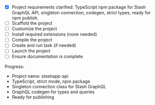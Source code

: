 - [x] Project requirements clarified: TypeScript npm package for Stash GraphQL API, singleton connection, codegen, strict types, ready for npm publish.
- [ ] Scaffold the project
- [ ] Customize the project
- [ ] Install required extensions (none needed)
- [ ] Compile the project
- [ ] Create and run task (if needed)
- [ ] Launch the project
- [ ] Ensure documentation is complete

Progress:
- Project name: stashapp-api
- TypeScript, strict mode, npm package
- Singleton connection class for Stash GraphQL
- GraphQL codegen for types and queries
- Ready for publishing
